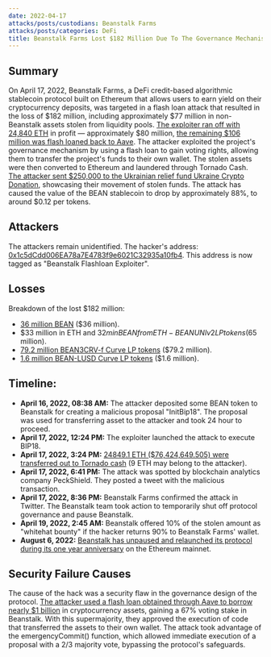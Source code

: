 ```yaml
---
date: 2022-04-17
attacks/posts/custodians: Beanstalk Farms
attacks/posts/categories: DeFi
title: Beanstalk Farms Lost $182 Million Due To The Governance Mechanism
---
```


## Summary

On April 17, 2022, Beanstalk Farms, a DeFi credit-based algorithmic stablecoin protocol built on Ethereum that allows users to earn yield on their cryptocurrency deposits, was targeted in a flash loan attack that resulted in the loss of $182 million, including approximately $77 million in non-Beanstalk assets stolen from liquidity pools. [The exploiter ran off with 24,840 ETH](https://medium.com/@nvy_0x/the-beanstalk-bean-exploit-b038f4d324ea) in profit — approximately $80 million, [the remaining $106 million was flash loaned back to Aave](https://medium.com/coinmonks/beanstalk-exploit-a-simplified-post-mortem-analysis-92e6cdb17ace). The attacker exploited the project's governance mechanism by using a flash loan to gain voting rights, allowing them to transfer the project's funds to their own wallet. The stolen assets were then converted to Ethereum and laundered through Tornado Cash. [The attacker sent $250,000 to the Ukrainian relief fund Ukraine Crypto Donation](https://www.certik.com/resources/blog/6HaLMGIL5sI2fpfEZc0nzS-revisiting-beanstalk-farms-exploit), showcasing their movement of stolen funds. The attack has caused the value of the BEAN stablecoin to drop by approximately 88%, to around $0.12 per tokens. 

## Attackers

The attackers remain unidentified. The hacker's address: [0x1c5dCdd006EA78a7E4783f9e6021C32935a10fb4](https://etherscan.io/address/0x1c5dcdd006ea78a7e4783f9e6021c32935a10fb4). This address is now tagged as "Beanstalk Flashloan Exploiter".

## Losses

Breakdown of the lost $182 million:
* [36 million BEAN](https://twitter.com/peckshield/status/1515680335769456640) ($36 million).
* $33 million in ETH and $32m in BEAN from ETH-BEAN UNI v2 LP tokens ($65 million).
* [79.2 million BEAN3CRV-f Curve LP tokens](https://medium.com/coinmonks/beanstalk-exploit-a-simplified-post-mortem-analysis-92e6cdb17ace) ($79.2 million).
* [1.6 million BEAN-LUSD Curve LP tokens](https://medium.com/coinmonks/beanstalk-exploit-a-simplified-post-mortem-analysis-92e6cdb17ace) ($1.6 million).

## Timeline:

- **April 16, 2022, 08:38 AM:** The attacker deposited some BEAN token to Beanstalk for creating a malicious proposal "InitBip18". The proposal was used for transferring asset to the attacker and took 24 hour to proceed.
- **April 17, 2022, 12:24 PM:** The exploiter launched the attack to execute BIP18.
- **April 17, 2022, 3:24 PM:** [24849.1 ETH ($76,424,649.505) were transferred out to Tornado cash](https://www.certik.com/resources/blog/6HaLMGIL5sI2fpfEZc0nzS-revisiting-beanstalk-farms-exploit) (9 ETH may belong to the attacker).
- **April 17, 2022, 6:41 PM:** The attack was spotted by blockchain analytics company PeckShield. They posted a tweet with the malicious transaction.
- **April 17, 2022, 8:36 PM:** Beanstalk Farms confirmed the attack in Twitter. The Beanstalk team took action to temporarily shut off protocol governance and pause Beanstalk.
- **April 19, 2022, 2:45 AM:** Beanstalk offered 10% of the stolen amount as "whitehat bounty" if the hacker returns 90% to Beanstalk Farms' wallet.
- **August 6, 2022:** [Beanstalk has unpaused and relaunched its protocol during its one year anniversary](https://bean.money/blog/beanstalk-one-year-anniversary) on the Ethereum mainnet.

## Security Failure Causes

The cause of the hack was a security flaw in the governance design of the protocol. [The attacker used a flash loan obtained through Aave to borrow nearly $1 billion](https://etherscan.io/tx/0xcd314668aaa9bbfebaf1a0bd2b6553d01dd58899c508d4729fa7311dc5d33ad7) in cryptocurrency assets, gaining a 67% voting stake in Beanstalk. With this supermajority, they approved the execution of code that transferred the assets to their own wallet. The attack took advantage of the emergencyCommit() function, which allowed immediate execution of a proposal with a 2/3 majority vote, bypassing the protocol's safeguards.